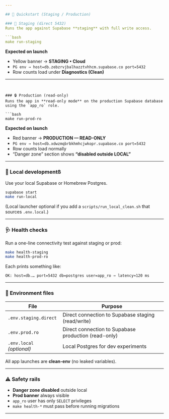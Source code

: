 ```yaml
---

## 🚀 Quickstart (Staging / Production)

### 🧪 Staging (direct 5432)
Runs the app against Supabase **staging** with full write access.

```bash
make run-staging
```

**Expected on launch**
- Yellow banner → **STAGING • Cloud**
- `PG env → host=db.zebzrvjbalhazztvhhcm.supabase.co port=5432`
- Row counts load under **Diagnostics (Clean)**

---
```


### 🔒 Production (read-only)
Runs the app in **read-only mode** on the production Supabase database using the `app_ro` role.

```bash
make run-prod-ro
```

**Expected on launch**
- Red banner → **PRODUCTION — READ-ONLY**
- `PG env → host=db.xdwzmqbrbkhmhcjwkopr.supabase.co port=5432`
- Row counts load normally
- “Danger zone” section shows **“disabled outside LOCAL”**

---

### 🧰 Local developmentß
Use your local Supabase or Homebrew Postgres.

```bash
supabase start
make run-local
```

(Local launcher optional if you add a `scripts/run_local_clean.sh` that sources `.env.local`.)

---

### 🩺 Health checks
Run a one-line connectivity test against staging or prod:

```bash
make health-staging
make health-prod-ro
```

Each prints something like:
```
OK: host=db.… port=5432 db=postgres user=app_ro → latency≈120 ms
```

---

### 🧱 Environment files
| File | Purpose |
|------|----------|
| `.env.staging.direct` | Direct connection to Supabase staging (read/write) |
| `.env.prod.ro` | Direct connection to Supabase production (read-only) |
| `.env.local` *(optional)* | Local Postgres for dev experiments |

All app launches are **clean-env** (no leaked variables).

---

### ⚠️ Safety rails
- **Danger zone disabled** outside local
- **Prod banner** always visible
- `app_ro` user has only `SELECT` privileges
- `make health-*` must pass before running migrations

---